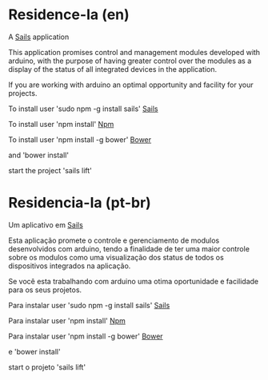 # Residence-Ia (en)
A [Sails](http://sailsjs.org) application

This application promises control and management modules developed with arduino, with the purpose of having greater control over the modules as a display of the status of all integrated devices in the application.

If you are working with arduino an optimal opportunity and facility for your projects.

To install user 'sudo npm -g install sails' [Sails](http://sailsjs.org/get-started)

To install user 'npm install' [Npm](https://docs.npmjs.com/cli/install)

To install user 'npm install -g bower' [Bower](http://bower.io/#install-bower)

and 'bower install'

start the project 'sails lift'

# Residencia-Ia (pt-br)

Um aplicativo em [Sails](http://sailsjs.org)

Esta aplicação promete o controle e gerenciamento de modulos desenvolvidos com arduino, tendo a finalidade de ter uma maior controle sobre os modulos como uma visualização dos status de todos os dispositivos integrados na aplicação.

Se você esta trabalhando com arduino uma otima oportunidade e facilidade para os seus projetos.

Para instalar user 'sudo npm -g install sails' [Sails](http://sailsjs.org/get-started)

Para instalar user 'npm install' [Npm](https://docs.npmjs.com/cli/install)

Para instalar user 'npm install -g bower' [Bower](http://bower.io/#install-bower)

e 'bower install'

start o projeto 'sails lift'